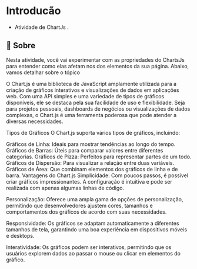 # Introducão
- Atividade de ChartJs .


##  :beginner: Sobre
Nesta atividade, você vai experimentar com as propriedades do ChartsJs para entender como elas afetam nos dos elementos da sua página. Abaixo, vamos detalhar sobre o tópico

O Chart.js é uma biblioteca de JavaScript amplamente utilizada para a criação de gráficos interativos e visualizações de dados em aplicações web. Com uma API simples e uma variedade de tipos de gráficos disponíveis, ele se destaca pela sua facilidade de uso e flexibilidade. Seja para projetos pessoais, dashboards de negócios ou visualizações de dados complexas, o Chart.js é uma ferramenta poderosa que pode atender a diversas necessidades.

Tipos de Gráficos
O Chart.js suporta vários tipos de gráficos, incluindo:

Gráficos de Linha: Ideais para mostrar tendências ao longo do tempo.
Gráficos de Barras: Úteis para comparar valores entre diferentes categorias.
Gráficos de Pizza: Perfeitos para representar partes de um todo.
Gráficos de Dispersão: Para visualizar a relação entre duas variáveis.
Gráficos de Área: Que combinam elementos dos gráficos de linha e de barra.
Vantagens do Chart.js
Simplicidade: Com poucos passos, é possível criar gráficos impressionantes. A configuração é intuitiva e pode ser realizada com apenas algumas linhas de código.

Personalização: Oferece uma ampla gama de opções de personalização, permitindo que desenvolvedores ajustem cores, tamanhos e comportamentos dos gráficos de acordo com suas necessidades.

Responsividade: Os gráficos se adaptam automaticamente a diferentes tamanhos de tela, garantindo uma boa experiência em dispositivos móveis e desktops.

Interatividade: Os gráficos podem ser interativos, permitindo que os usuários explorem dados ao passar o mouse ou clicar em elementos do gráfico.
